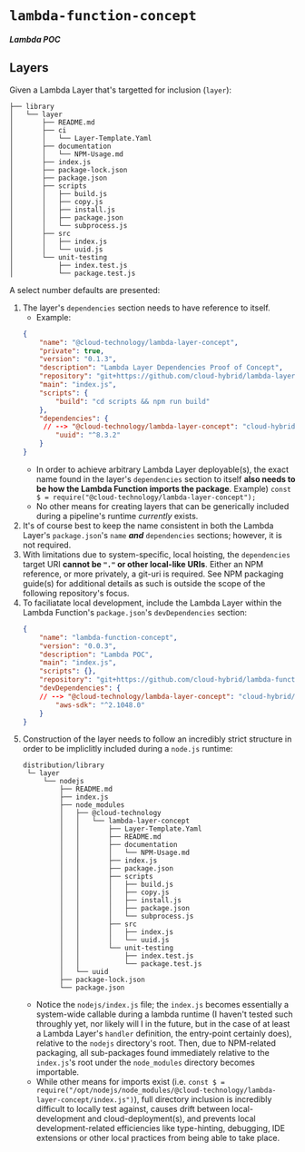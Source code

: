 # `lambda-function-concept` #

***Lambda POC***

## Layers ##

Given a Lambda Layer that's targetted for inclusion (`layer`):

```
├── library
│   └── layer
│       ├── README.md
│       ├── ci
│       │   └── Layer-Template.Yaml
│       ├── documentation
│       │   └── NPM-Usage.md
│       ├── index.js
│       ├── package-lock.json
│       ├── package.json
│       ├── scripts
│       │   ├── build.js
│       │   ├── copy.js
│       │   ├── install.js
│       │   ├── package.json
│       │   └── subprocess.js
│       ├── src
│       │   ├── index.js
│       │   └── uuid.js
│       └── unit-testing
│           ├── index.test.js
│           └── package.test.js
```

A select number defaults are presented:

1. The layer's `dependencies` section needs to have reference to itself.
    - Example:
    ```json
    {
        "name": "@cloud-technology/lambda-layer-concept",
        "private": true,
        "version": "0.1.3",
        "description": "Lambda Layer Dependencies Proof of Concept",
        "repository": "git+https://github.com/cloud-hybrid/lambda-layer-concept.git",
        "main": "index.js",
        "scripts": {
            "build": "cd scripts && npm run build"
        },
        "dependencies": {
         // --> "@cloud-technology/lambda-layer-concept": "cloud-hybrid/lambda-layer-concept#Development",
            "uuid": "^8.3.2"
        }
    }
    ```
    - In order to achieve arbitrary Lambda Layer deployable(s), the exact name found in the layer's `dependencies` section to itself
    **also needs to be how the Lambda Function imports the package**. Example) `const $ = require("@cloud-technology/lambda-layer-concept");`
    - No other means for creating layers that can be generically included during a pipeline's runtime *currently* exists.
1. It's of course best to keep the name consistent in both the Lambda Layer's `package.json`'s `name` ***and*** `dependencies` sections; however,
   it is not required.
1. With limitations due to system-specific, local hoisting, the `dependencies` target URI **cannot be `"."` or other local-like URIs**. Either an
   NPM reference, or more privately, a git-uri is required. See NPM packaging guide(s) for additional details as such is outside the scope of the
   following repository's focus.
1. To faciliatate local development, include the Lambda Layer within the Lambda Function's `package.json`'s `devDependencies` section:
    ```json
    {
        "name": "lambda-function-concept",
        "version": "0.0.3",
        "description": "Lambda POC",
        "main": "index.js",
        "scripts": {},
        "repository": "git+https://github.com/cloud-hybrid/lambda-function-concept.git",
        "devDependencies": {
        // --> "@cloud-technology/lambda-layer-concept": "cloud-hybrid/lambda-layer-concept#Development",
            "aws-sdk": "^2.1048.0"
        }
    }
    ```
1. Construction of the layer needs to follow an incredibly strict structure in order to be impliclitly included during a `node.js` runtime:
   ```
   distribution/library
    └─ layer
        └── nodejs
            ├── README.md
            ├── index.js
            ├── node_modules
            │   ├── @cloud-technology
            │   │   └── lambda-layer-concept
            │   │       ├── Layer-Template.Yaml
            │   │       ├── README.md
            │   │       ├── documentation
            │   │       │   └── NPM-Usage.md
            │   │       ├── index.js
            │   │       ├── package.json
            │   │       ├── scripts
            │   │       │   ├── build.js
            │   │       │   ├── copy.js
            │   │       │   ├── install.js
            │   │       │   ├── package.json
            │   │       │   └── subprocess.js
            │   │       ├── src
            │   │       │   ├── index.js
            │   │       │   └── uuid.js
            │   │       └── unit-testing
            │   │           ├── index.test.js
            │   │           └── package.test.js
            │   └── uuid
            ├── package-lock.json
            └── package.json
   ```
   - Notice the `nodejs/index.js` file; the `index.js` becomes essentially a system-wide callable during a lambda runtime (I haven't tested such throughly yet, nor likely will I in the future, but in the case of at least a Lambda Layer's `handler` definition, the entry-point certainly does), relative to the `nodejs` directory's root. Then, due to NPM-related packaging, all sub-packages found immediately relative to the `index.js`'s root under the `node_modules` directory becomes importable.
    - While other means for imports exist (i.e. `const $ = require("/opt/nodejs/node_modules/@cloud-technology/lambda-layer-concept/index.js")`), full
    directory inclusion is incredibly difficult to locally test against, causes drift between local-development and cloud-deployment(s), and prevents
    local development-related efficiencies like type-hinting, debugging, IDE extensions or other local practices from being able to take place.
